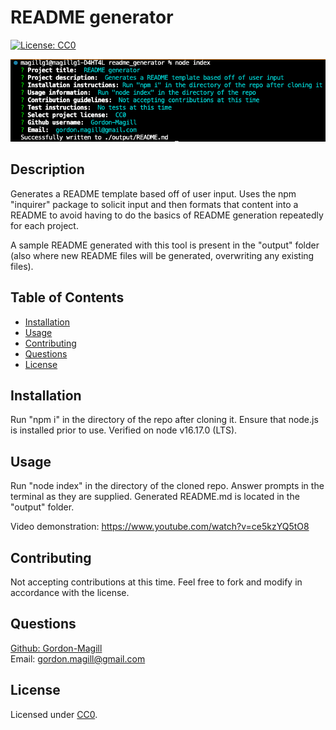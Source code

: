 # README generator
[![License: CC0](https://img.shields.io/badge/License-CC0_1.0-lightgrey.svg)](http://creativecommons.org/publicdomain/zero/1.0/)

![Usage screenshot](./assets/functionalScreenshot.png)

## Description

Generates a README template based off of user input. Uses the npm "inquirer" package to solicit input and then formats that content into a README to avoid having to do the basics of README generation repeatedly for each project.

A sample README generated with this tool is present in the "output" folder (also where new README files will be generated, overwriting any existing files).

## Table of Contents

- [Installation](#installation)
- [Usage](#usage)
- [Contributing](#contributing)
- [Questions](#questions)
- [License](#license)

## Installation

Run "npm i" in the directory of the repo after cloning it. Ensure that node.js is installed prior to use. Verified on node v16.17.0 (LTS).

## Usage

Run "node index" in the directory of the cloned repo. Answer prompts in the terminal as they are supplied.
Generated README.md is located in the "output" folder.

Video demonstration:
https://www.youtube.com/watch?v=ce5kzYQ5tO8

## Contributing

Not accepting contributions at this time. Feel free to fork and modify in accordance with the license.

## Questions

[Github: Gordon-Magill](https://github.com/Gordon-Magill)<br>
Email: gordon.magill@gmail.com

## License

Licensed under [CC0](http://creativecommons.org/publicdomain/zero/1.0/).